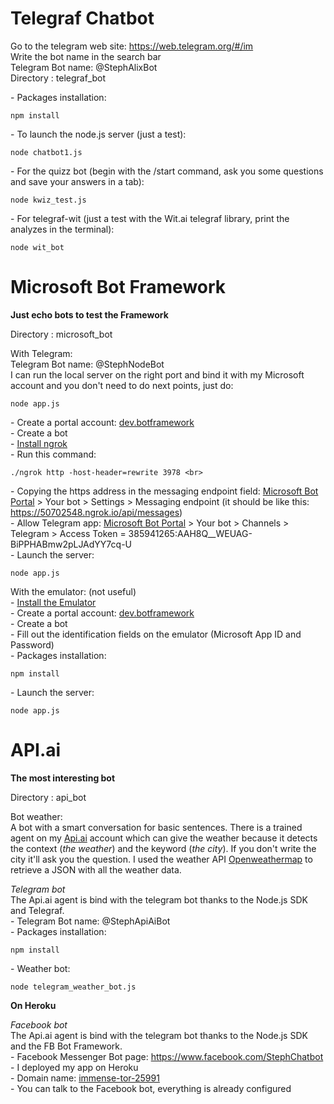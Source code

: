 # Telegraf Chatbot

Go to the telegram web site: https://web.telegram.org/#/im <br>
Write the bot name in the search bar <br>
Telegram Bot name: \@StephAlixBot <br>
Directory : telegraf_bot <br>

\- Packages installation:
```
npm install
```
\- To launch the node.js server (just a test):
```
node chatbot1.js
```
\- For the quizz bot (begin with the /start command, ask you some questions and save your answers in a tab):
```
node kwiz_test.js
```
\- For telegraf-wit (just a test with the Wit.ai telegraf library, print the analyzes in the terminal):
```
node wit_bot
```


# Microsoft Bot Framework
**Just echo bots to test the Framework**

Directory : microsoft_bot <br>

With Telegram: <br>
Telegram Bot name: \@StephNodeBot <br>
I can run the local server on the right port and bind it with my Microsoft account and you don't need to do next points, just do:
```
node app.js
```
\- Create a portal account: [dev.botframework](https://dev.botframework.com) <br>
\- Create a bot <br>
\- [Install ngrok](https://ngrok.com) <br>
\- Run this command:
```
./ngrok http -host-header=rewrite 3978 <br>
```
\- Copying the https address in the messaging endpoint field: [Microsoft Bot Portal](https://dev.botframework.com) > Your bot > Settings > Messaging endpoint (it should be like this: https://50702548.ngrok.io/api/messages) <br>
\- Allow Telegram app: [Microsoft Bot Portal](https://dev.botframework.com) > Your bot > Channels > Telegram > Access Token = 385941265:AAH8Q__WEUAG-BiPPHABmw2pLJAdYY7cq-U <br>
\- Launch the server:
```
node app.js
```

With the emulator: (not useful)<br>
\- [Install the Emulator](https://emulator.botframework.com/) <br>
\- Create a portal account: [dev.botframework](https://dev.botframework.com) <br>
\- Create a bot <br>
\- Fill out the identification fields on the emulator (Microsoft App ID and Password) <br>
\- Packages installation:
```
npm install
```
\- Launch the server:
```
node app.js
```

# API.ai
**The most interesting bot**

Directory : api_bot <br>

Bot weather: <br>
A bot with a smart conversation for basic sentences. There is a trained agent on my [Api.ai](https://api.ai) account which can give the weather because it detects the context (*the weather*) and the keyword (*the city*). If you don't write the city it'll ask you the question. I used the weather API [Openweathermap](http://openweathermap.org) to retrieve a JSON with all the weather data. <br>

_Telegram bot_ <br>
The Api.ai agent is bind with the telegram bot thanks to the Node.js SDK and Telegraf. <br>
\- Telegram Bot name: \@StephApiAiBot <br>
\- Packages installation:
```
npm install
```
\- Weather bot:
```
node telegram_weather_bot.js
```

**On Heroku**

_Facebook bot_ <br>
The Api.ai agent is bind with the telegram bot thanks to the Node.js SDK and the FB Bot Framework. <br>
\- Facebook Messenger Bot page: https://www.facebook.com/StephChatbot <br>
\- I deployed my app on Heroku <br>
\- Domain name: [immense-tor-25991](https://immense-tor-25991.herokuapp.com/) <br>
\- You can talk to the Facebook bot, everything is already configured <br>

